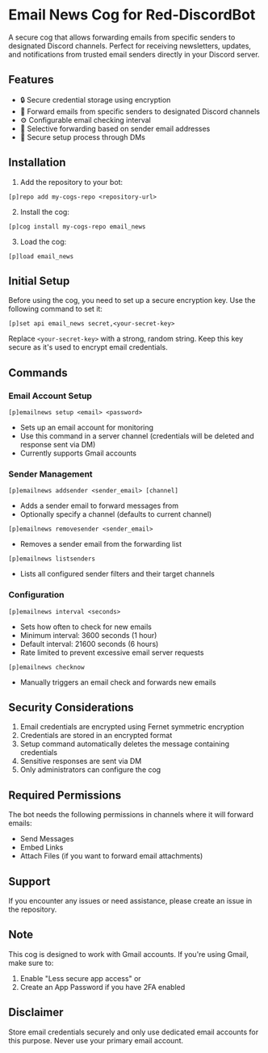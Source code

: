 # Email News Cog for Red-DiscordBot

A secure cog that allows forwarding emails from specific senders to designated Discord channels. Perfect for receiving newsletters, updates, and notifications from trusted email senders directly in your Discord server.

## Features

- 🔒 Secure credential storage using encryption
- 📧 Forward emails from specific senders to designated Discord channels
- ⚙️ Configurable email checking interval
- 🎯 Selective forwarding based on sender email addresses
- 🔐 Secure setup process through DMs

## Installation

1. Add the repository to your bot:
```
[p]repo add my-cogs-repo <repository-url>
```

2. Install the cog:
```
[p]cog install my-cogs-repo email_news
```

3. Load the cog:
```
[p]load email_news
```

## Initial Setup

Before using the cog, you need to set up a secure encryption key. Use the following command to set it:
```
[p]set api email_news secret,<your-secret-key>
```
Replace `<your-secret-key>` with a strong, random string. Keep this key secure as it's used to encrypt email credentials.

## Commands

### Email Account Setup
```
[p]emailnews setup <email> <password>
```
- Sets up an email account for monitoring
- Use this command in a server channel (credentials will be deleted and response sent via DM)
- Currently supports Gmail accounts

### Sender Management
```
[p]emailnews addsender <sender_email> [channel]
```
- Adds a sender email to forward messages from
- Optionally specify a channel (defaults to current channel)

```
[p]emailnews removesender <sender_email>
```
- Removes a sender email from the forwarding list

```
[p]emailnews listsenders
```
- Lists all configured sender filters and their target channels

### Configuration
```
[p]emailnews interval <seconds>
```
- Sets how often to check for new emails
- Minimum interval: 3600 seconds (1 hour)
- Default interval: 21600 seconds (6 hours)
- Rate limited to prevent excessive email server requests

```
[p]emailnews checknow
```
- Manually triggers an email check and forwards new emails

## Security Considerations

1. Email credentials are encrypted using Fernet symmetric encryption
2. Credentials are stored in an encrypted format
3. Setup command automatically deletes the message containing credentials
4. Sensitive responses are sent via DM
5. Only administrators can configure the cog

## Required Permissions

The bot needs the following permissions in channels where it will forward emails:
- Send Messages
- Embed Links
- Attach Files (if you want to forward email attachments)

## Support

If you encounter any issues or need assistance, please create an issue in the repository.

## Note

This cog is designed to work with Gmail accounts. If you're using Gmail, make sure to:
1. Enable "Less secure app access" or
2. Create an App Password if you have 2FA enabled

## Disclaimer

Store email credentials securely and only use dedicated email accounts for this purpose. Never use your primary email account.